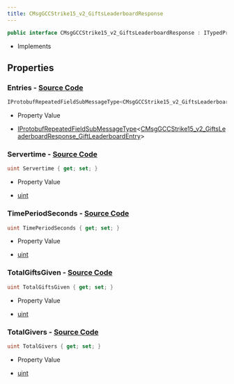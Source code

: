 ```yaml
---
title: CMsgGCCStrike15_v2_GiftsLeaderboardResponse
---
```


```csharp
public interface CMsgGCCStrike15_v2_GiftsLeaderboardResponse : ITypedProtobuf<CMsgGCCStrike15_v2_GiftsLeaderboardResponse>, INativeHandle
```

- Implements

## Properties

### **Entries** - [Source Code](https://github.com/swiftly-solution/swiftlys2/blob/main/managed/src/SwiftlyS2.Generated/Protobufs/Interfaces/CMsgGCCStrike15_v2_GiftsLeaderboardResponse.cs#L25)

```csharp
IProtobufRepeatedFieldSubMessageType<CMsgGCCStrike15_v2_GiftsLeaderboardResponse_GiftLeaderboardEntry> Entries { get; }
```

- Property Value

- [IProtobufRepeatedFieldSubMessageType](/docs/api/shared/netmessages/iprotobufrepeatedfieldsubmessagetype-1)<[CMsgGCCStrike15_v2_GiftsLeaderboardResponse_GiftLeaderboardEntry](/docs/api/shared/protobufdefinitions/cmsggccstrike15_v2_giftsleaderboardresponse_giftleaderboardentry)>

### **Servertime** - [Source Code](https://github.com/swiftly-solution/swiftlys2/blob/main/managed/src/SwiftlyS2.Generated/Protobufs/Interfaces/CMsgGCCStrike15_v2_GiftsLeaderboardResponse.cs#L13)

```csharp
uint Servertime { get; set; }
```

- Property Value

- [uint](https://learn.microsoft.com/dotnet/api/system.uint32)

### **TimePeriodSeconds** - [Source Code](https://github.com/swiftly-solution/swiftlys2/blob/main/managed/src/SwiftlyS2.Generated/Protobufs/Interfaces/CMsgGCCStrike15_v2_GiftsLeaderboardResponse.cs#L16)

```csharp
uint TimePeriodSeconds { get; set; }
```

- Property Value

- [uint](https://learn.microsoft.com/dotnet/api/system.uint32)

### **TotalGiftsGiven** - [Source Code](https://github.com/swiftly-solution/swiftlys2/blob/main/managed/src/SwiftlyS2.Generated/Protobufs/Interfaces/CMsgGCCStrike15_v2_GiftsLeaderboardResponse.cs#L19)

```csharp
uint TotalGiftsGiven { get; set; }
```

- Property Value

- [uint](https://learn.microsoft.com/dotnet/api/system.uint32)

### **TotalGivers** - [Source Code](https://github.com/swiftly-solution/swiftlys2/blob/main/managed/src/SwiftlyS2.Generated/Protobufs/Interfaces/CMsgGCCStrike15_v2_GiftsLeaderboardResponse.cs#L22)

```csharp
uint TotalGivers { get; set; }
```

- Property Value

- [uint](https://learn.microsoft.com/dotnet/api/system.uint32)

